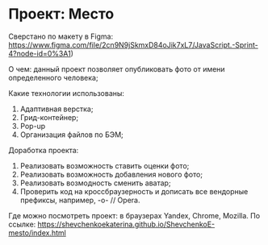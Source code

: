 # Проект: Место

Сверстано по макету в Figma: https://www.figma.com/file/2cn9N9jSkmxD84oJik7xL7/JavaScript.-Sprint-4?node-id=0%3A1)

О чем: данный проект позволяет опубликовать фото от имени определенного человека;

Какие технологии использованы: 
1. Адаптивная верстка;
2. Грид-контейнер;
3. Pop-up
4. Организация файлов по БЭМ;

Доработка проекта:
1. Реализовать возможность ставить оценки фото;
2. Реализовать возможность добавления нового фото;
3. Реализовать возмодность сменить аватар;
4. Проверить код на кроссбраузерность и дописать все вендорные префиксы, например, -o- // Opera.

Где можно посмотреть проект: в браузерах Yandex, Chrome, Mozilla.
По ссылке: https://shevchenkoekaterina.github.io/ShevchenkoE-mesto/index.html
